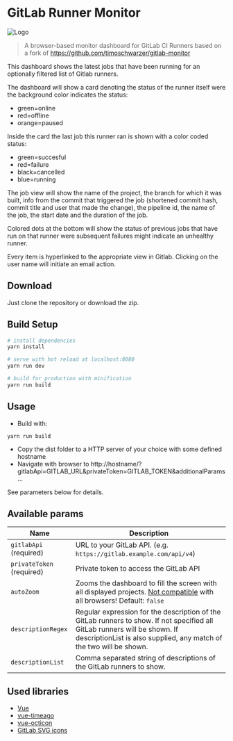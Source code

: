# GitLab Runner Monitor

![Logo](/logo.svg)

> A browser-based monitor dashboard for GitLab CI Runners based on a fork of https://github.com/timoschwarzer/gitlab-monitor

This dashboard shows the latest jobs that have been running for an optionally filtered list of Gitlab runners.

The dashboard will show a card denoting the status of the runner itself were the background color indicates the status:

- green=online
- red=offline
- orange=paused

Inside the card the last job this runner ran is shown with a color coded status:

- green=succesful
- red=failure
- black=cancelled
- blue=running

The job view will show the name of the project, the branch for which it was built,
info from the commit that triggered the job (shortened commit hash, commit title and user that made the change), 
the pipeline id, the name of the job, the start date and the duration of the job.

Colored dots at the bottom will show the status of previous jobs that have run on that runner were subsequent 
failures might indicate an unhealthy runner.

Every item is hyperlinked to the appropriate view in Gitlab. Clicking on the user name will initiate an email action.

## Download

Just clone the repository or download the zip.

## Build Setup

``` bash
# install dependencies
yarn install

# serve with hot reload at localhost:8080
yarn run dev

# build for production with minification
yarn run build
```

## Usage

- Build with: 

`
yarn run build
`

- Copy the dist folder to a HTTP server of your choice with some defined hostname
- Navigate with browser to http://hostname/?gitlabApi=GITLAB_URL&privateToken=GITLAB_TOKEN&additionalParams...

See parameters below for details.


## Available params

Name                            | Description
--------------------------------|--------------------------------------------
`gitlabApi` (required)          | URL to your GitLab API. (e.g. `https://gitlab.example.com/api/v4`)
`privateToken` (required)       | Private token to access the GitLab API
`autoZoom`                      | Zooms the dashboard to fill the screen with all displayed projects. [Not compatible](https://caniuse.com/#feat=css-zoom) with all browsers! Default: `false`
`descriptionRegex`              | Regular expression for the description of the GitLab runners to show. If not specified all GitLab runners will be shown. If descriptionList is also supplied, any match of the two will be shown.
`descriptionList`               | Comma separated string of descriptions of the GitLab runners to show.

## Used libraries

- [Vue](https://vuejs.org)
- [vue-timeago](https://github.com/egoist/vue-timeago)
- [vue-octicon](https://github.com/Justineo/vue-octicon)
- [GitLab SVG icons](https://gitlab.com/gitlab-org/gitlab-svgs)


